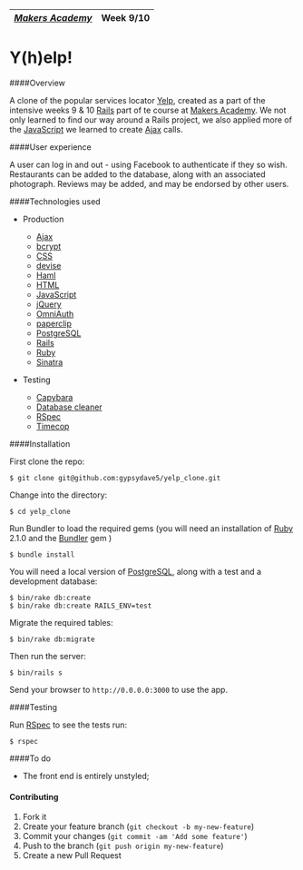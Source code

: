| *[Makers Academy]* | Week 9/10 |
| ------------------ | --------- |

Y(h)elp!
========

####Overview

A clone of the popular services locator [Yelp](http://www.yelp.co.uk/), created
as a part of the intensive weeks 9 & 10 [Rails] part of te course at [Makers
Academy]. We not only learned to find our way around a Rails project, we also
applied more of the [JavaScript] we learned to create [Ajax] calls.

####User experience

A user can log in and out - using Facebook to authenticate if they so wish.
Restaurants can be added to the database, along with an associated photograph.
Reviews may be added, and may be endorsed by other users.

####Technologies used

+ Production
  + [Ajax]
  + [bcrypt]
  + [CSS]
  + [devise]
  + [Haml]
  + [HTML]
  + [JavaScript]
  + [jQuery]
  + [OmniAuth]
  + [paperclip]
  + [PostgreSQL]
  + [Rails]
  + [Ruby]
  + [Sinatra]

+ Testing
  + [Capybara]
  + [Database cleaner]
  + [RSpec]
  + [Timecop]

####Installation

First clone the repo:
```shell
$ git clone git@github.com:gypsydave5/yelp_clone.git
```

Change into the directory:
```shell
$ cd yelp_clone
```

Run Bundler to load the required gems (you will need an installation of [Ruby] 2.1.0 and the [Bundler] gem )
```shell
$ bundle install
```

You will need a local version of [PostgreSQL], along with a test and a development
database:

```shell
$ bin/rake db:create
$ bin/rake db:create RAILS_ENV=test
```

Migrate the required tables:
```shell
$ bin/rake db:migrate
```
Then run the server:

```shell
$ bin/rails s
```

Send your browser to `http://0.0.0.0:3000` to use the app.

####Testing

Run [RSpec] to see the tests run:
```shell
$ rspec
```

####To do

- The front end is entirely unstyled;

#### Contributing

1. Fork it
2. Create your feature branch (`git checkout -b my-new-feature`)
3. Commit your changes (`git commit -am 'Add some feature'`)
4. Push to the branch (`git push origin my-new-feature`)
5. Create a new Pull Request

[Ajax]: http://en.wikipedia.org/wiki/Ajax_(programming)
[bcrypt]: https://github.com/codahale/bcrypt-ruby
[Bookmark Manager]: https://github.com/gypsydave5/bookmark-manager
[Bundler]: http://bundler.io/
[Capybara]: http://jnicklas.github.io/capybara/
[CSS]: https://developer.mozilla.org/en-US/docs/Web/CSS
[Cucumber]: http://cukes.info/
[Data Mapper]: http://datamapper.org/
[Database cleaner]: https://github.com/DatabaseCleaner/database_cleaner
[devise]: https://github.com/plataformatec/devise
[dotenv]: https://github.com/bkeepers/dotenv
[ERB]: http://www.stuartellis.eu/articles/erb/#other-resources
[Haml]: http://haml.info/
[HTML]: https://developer.mozilla.org/en-US/docs/Web/HTML
[JavaScript]: https://developer.mozilla.org/en-US/docs/Web/JavaScript
[jQuery]: http://jquery.com/
[Mailgun]: https://github.com/bkeepers/dotenv
[Makers Academy]: http://www.makersacademy.com
[OmniAuth]: https://github.com/intridea/omniauth
[paperclip]: https://github.com/thoughtbot/paperclip
[PostgreSQL]: http://www.postgresql.org/
[rack flash]: https://github.com/nakajima/rack-flash
[Rails]: http://rubyonrails.org/
[RSpec]: http://rspec.info/
[Ruby]: https://www.ruby-lang.org/en/
[Sinatra]: http://www.sinatrarb.com/
[Timecop]: https://github.com/travisjeffery/timecop
[Yo]: http://www.justyo.co/
